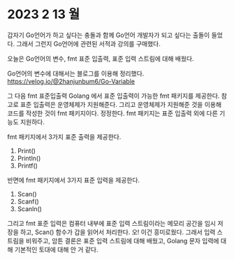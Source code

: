 # 2023 2 13 월
갑자기 Go언어가 하고 싶다는 충돌과 함께 Go언어 개발자가 되고 싶다는 출돌이 들었다. 그래서 그런지 Go언어에 관련된 서적과 강의를 구매했다.

오늘은 Go언어의 변수, fmt 표준 입출력, 표준 입력 스트림에 대해 배웠다.

Go언어의 변수에 대해서는 블로그를 이용해 정리했다.
https://velog.io/@2hanjunbum6/Go-Variable

그 다음 fmt 표준입출력
Golang 에서 표준 입출력이 가능한 fmt 패키지를 제공한다.
참고로 표준 입출력은 운영체제가 지원해준다. 그리고 운영체제가 지원해준 것을 이용해 코드를 작성한 것이 fmt 패키지이다.
정정한다. fmt 패키지는 표준 입출력 외에 다른 기능도 지원하다.

fmt 패키지에서 3가지 표준 출력을 제공한다.
1. Print()
2. Println()
3. Printf()

반면에 fmt 패키지에서 3가지 표준 입력을 제공한다.
1. Scan()
2. Scanf()
3. Scanln()

그리고 fmt 표준 입력은 컴퓨터 내부에 표준 입력 스트림이라는 메모리 공간을 임시 저장을 하고, Scan() 함수가 갑을 읽어서 처리한다. 
오! 이건 흥미로웠다. 그래서 입력 스트림을 비워주고, 암튼 결론은 표준 입력 스트림에 대해 배웠고, Golang 문자 입력에 대해 기본적인 토대에 대해 안 거 같다. 